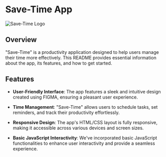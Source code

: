 # Save-Time App

![Save-Time Logo](save-time-logo.png)

## Overview
"Save-Time" is a productivity application designed to help users manage their time more effectively. This README provides essential information about the app, its features, and how to get started.

## Features
- **User-Friendly Interface**: The app features a sleek and intuitive design created using FIGMA, ensuring a pleasant user experience.

- **Time Management**: "Save-Time" allows users to schedule tasks, set reminders, and track their productivity effortlessly.

- **Responsive Design**: The app's HTML/CSS layout is fully responsive, making it accessible across various devices and screen sizes.

- **Basic JavaScript Interactivity**: We've incorporated basic JavaScript functionalities to enhance user interactivity and provide a seamless experience.


